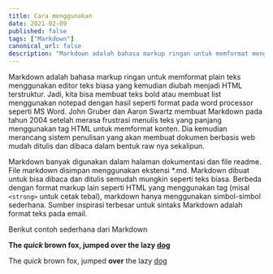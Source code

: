 ```yaml
---
title: Cara menggunakan
date: 2021-02-09
published: false
tags: ["Markdown"]
canonical_url: false
description: "Markdown adalah bahasa markup ringan untuk memformat menggunakan editor teks biasa. Jadi, kita bisa membuat teks bold atau membuat list menggunakan notepad dengan hasil seperti format pada word processor seperti MS Word. John Gruber dan Aaron Swartz membuat Markdown pada tahun 2004. Markdown banyak digunakan dalam  halaman dokumentasi dan file readme. File markdown disimpan menggunakan ekstensi *.md"
---
```


Markdown adalah bahasa markup ringan untuk memformat plain teks menggunakan editor teks biasa yang kemudian diubah menjadi HTML terstruktur. Jadi, kita bisa membuat teks bold atau membuat list menggunakan notepad dengan hasil seperti format pada word processor seperti MS Word. John Gruber dan Aaron Swartz membuat Markdown pada tahun 2004 setelah merasa frustrasi menulis teks yang panjang menggunakan tag HTML untuk memformat konten. Dia kemudian merancang sistem penulisan yang akan membuat dokumen berbasis web mudah ditulis dan dibaca dalam bentuk raw nya sekalipun.

Markdown banyak digunakan dalam halaman dokumentasi dan file readme. File markdown disimpan menggunakan ekstensi \*.md. Markdown dibuat untuk bisa dibaca dan ditulis semudah mungkin seperti teks biasa. Berbeda dengan format markup lain seperti HTML yang menggunakan tag (misal `<strong>` untuk cetak tebal), markdown hanya menggunakan simbol-simbol sederhana. Sumber inspirasi terbesar untuk sintaks Markdown adalah format teks pada email.

Berikut contoh sederhana dari Markdown

**The _quick_ brown fox, jumped **over** the lazy [dog](https://en.wikipedia.org/wiki/Dog)**

The _quick_ brown fox, jumped **over** the lazy [dog](https://en.wikipedia.org/wiki/Dog)

